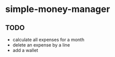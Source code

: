 # simple-money-manager

## TODO
- calculate all expenses  for a month
- delete an expense by a line
- add a wallet 

